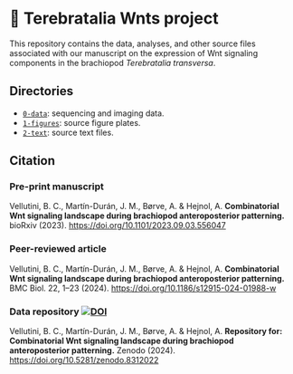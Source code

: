 # :dna: Terebratalia Wnts project

This repository contains the data, analyses, and other source files associated with our manuscript on the expression of Wnt signaling components in the brachiopod *Terebratalia transversa*.

## Directories

- [`0-data`](0-data): sequencing and imaging data.
- [`1-figures`](1-figures): source figure plates.
- [`2-text`](2-text): source text files.

## Citation

### Pre-print manuscript

Vellutini, B. C., Martín-Durán, J. M., Børve, A. & Hejnol, A. **Combinatorial Wnt signaling landscape during brachiopod anteroposterior patterning.** bioRxiv (2023). <https://doi.org/10.1101/2023.09.03.556047>

### Peer-reviewed article

Vellutini, B. C., Martín-Durán, J. M., Børve, A. & Hejnol, A. **Combinatorial Wnt signaling landscape during brachiopod anteroposterior patterning.** BMC Biol. 22, 1–23 (2024). <https://doi.org/10.1186/s12915-024-01988-w>

### Data repository [![DOI](https://zenodo.org/badge/DOI/10.5281/zenodo.8312022.svg)](https://doi.org/10.5281/zenodo.8312022)

Vellutini, B. C., Martín-Durán, J. M., Børve, A. & Hejnol, A. **Repository for: Combinatorial Wnt signaling landscape during brachiopod anteroposterior patterning.** Zenodo (2024). <https://doi.org/10.5281/zenodo.8312022>

